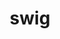---
title: "swig"
layout: cache
categories: [package, develop-2024-02-25]
meta: {"versions": ["4.0.2-fortran", "4.1.1"], "compilers": ["cce@=15.0.1", "gcc@=10.3.0", "gcc@=11.1.0", "gcc@=11.4.0", "gcc@=9.4.0", "oneapi@=2024.0.0"], "oss": ["rhel8", "sle_hpc15", "ubuntu20.04", "ubuntu22.04"], "platforms": ["linux"], "targets": ["neoverse_v1", "neoverse_v2", "ppc64le", "x86_64_v3", "x86_64_v4", "zen4"], "stacks": ["data-vis-sdk", "e4s", "e4s-cray-rhel", "e4s-cray-sles", "e4s-neoverse-v2", "e4s-neoverse_v1", "e4s-oneapi", "e4s-power", "ml-linux-x86_64-cpu", "ml-linux-x86_64-cuda", "ml-linux-x86_64-rocm", "root"], "num_specs": 15, "num_specs_by_stack": {"e4s-cray-rhel": 2, "root": 15, "e4s-cray-sles": 2, "e4s-neoverse_v1": 2, "e4s-power": 2, "data-vis-sdk": 1, "e4s": 2, "e4s-neoverse-v2": 2, "ml-linux-x86_64-cpu": 1, "ml-linux-x86_64-cuda": 1, "ml-linux-x86_64-rocm": 1, "e4s-oneapi": 1}}
spec_details: [{"hash": "xytx7cfzr3rifqvqkzkovq3gl2rbzxew", "compiler": "cce@=15.0.1", "versions": ["4.1.1"], "os": "rhel8", "platform": "linux", "target": "zen4", "variants": ["build_system=autotools"], "stacks": ["e4s-cray-rhel", "root"], "size": "-", "tarball": "https://binaries.spack.io/develop-2024-02-25/build_cache/linux-rhel8-zen4/cce-15.0.1/swig-4.1.1/linux-rhel8-zen4-cce-15.0.1-swig-4.1.1-xytx7cfzr3rifqvqkzkovq3gl2rbzxew.spack"}, {"hash": "27fauh7wmvmy6zsnbidc55rls4e3uyek", "compiler": "cce@=15.0.1", "versions": ["4.0.2-fortran"], "os": "rhel8", "platform": "linux", "target": "zen4", "variants": ["build_system=autotools"], "stacks": ["e4s-cray-rhel", "root"], "size": "-", "tarball": "https://binaries.spack.io/develop-2024-02-25/build_cache/linux-rhel8-zen4/cce-15.0.1/swig-4.0.2-fortran/linux-rhel8-zen4-cce-15.0.1-swig-4.0.2-fortran-27fauh7wmvmy6zsnbidc55rls4e3uyek.spack"}, {"hash": "rdqd7qmkv7boymt5vgrktu576lhy6n2o", "compiler": "gcc@=10.3.0", "versions": ["4.1.1"], "os": "sle_hpc15", "platform": "linux", "target": "x86_64_v4", "variants": ["build_system=autotools"], "stacks": ["e4s-cray-sles", "root"], "size": "-", "tarball": "https://binaries.spack.io/develop-2024-02-25/build_cache/linux-sle_hpc15-x86_64_v4/gcc-10.3.0/swig-4.1.1/linux-sle_hpc15-x86_64_v4-gcc-10.3.0-swig-4.1.1-rdqd7qmkv7boymt5vgrktu576lhy6n2o.spack"}, {"hash": "lbtm26ek6mc42m2cwehcr5rp4zps3l27", "compiler": "gcc@=10.3.0", "versions": ["4.0.2-fortran"], "os": "sle_hpc15", "platform": "linux", "target": "x86_64_v4", "variants": ["build_system=autotools"], "stacks": ["e4s-cray-sles", "root"], "size": "-", "tarball": "https://binaries.spack.io/develop-2024-02-25/build_cache/linux-sle_hpc15-x86_64_v4/gcc-10.3.0/swig-4.0.2-fortran/linux-sle_hpc15-x86_64_v4-gcc-10.3.0-swig-4.0.2-fortran-lbtm26ek6mc42m2cwehcr5rp4zps3l27.spack"}, {"hash": "qsvb5rma4jynxrwdmrxg7ycfkl37enwx", "compiler": "gcc@=11.4.0", "versions": ["4.1.1"], "os": "ubuntu20.04", "platform": "linux", "target": "neoverse_v1", "variants": ["build_system=autotools"], "stacks": ["e4s-neoverse_v1", "root"], "size": "-", "tarball": "https://binaries.spack.io/develop-2024-02-25/build_cache/linux-ubuntu20.04-neoverse_v1/gcc-11.4.0/swig-4.1.1/linux-ubuntu20.04-neoverse_v1-gcc-11.4.0-swig-4.1.1-qsvb5rma4jynxrwdmrxg7ycfkl37enwx.spack"}, {"hash": "wfatzxwxua4gxmwzndegjjuy7w63s32h", "compiler": "gcc@=11.4.0", "versions": ["4.0.2-fortran"], "os": "ubuntu20.04", "platform": "linux", "target": "neoverse_v1", "variants": ["build_system=autotools"], "stacks": ["e4s-neoverse_v1", "root"], "size": "-", "tarball": "https://binaries.spack.io/develop-2024-02-25/build_cache/linux-ubuntu20.04-neoverse_v1/gcc-11.4.0/swig-4.0.2-fortran/linux-ubuntu20.04-neoverse_v1-gcc-11.4.0-swig-4.0.2-fortran-wfatzxwxua4gxmwzndegjjuy7w63s32h.spack"}, {"hash": "zyi6kz3a3ngjdi4mubhcyt7bkz6anrpv", "compiler": "gcc@=9.4.0", "versions": ["4.1.1"], "os": "ubuntu20.04", "platform": "linux", "target": "ppc64le", "variants": ["build_system=autotools"], "stacks": ["e4s-power", "root"], "size": "-", "tarball": "https://binaries.spack.io/develop-2024-02-25/build_cache/linux-ubuntu20.04-ppc64le/gcc-9.4.0/swig-4.1.1/linux-ubuntu20.04-ppc64le-gcc-9.4.0-swig-4.1.1-zyi6kz3a3ngjdi4mubhcyt7bkz6anrpv.spack"}, {"hash": "nclhr3vqwoi3r5ph7hjvfc3oeu5nloqj", "compiler": "gcc@=9.4.0", "versions": ["4.0.2-fortran"], "os": "ubuntu20.04", "platform": "linux", "target": "ppc64le", "variants": ["build_system=autotools"], "stacks": ["e4s-power", "root"], "size": "-", "tarball": "https://binaries.spack.io/develop-2024-02-25/build_cache/linux-ubuntu20.04-ppc64le/gcc-9.4.0/swig-4.0.2-fortran/linux-ubuntu20.04-ppc64le-gcc-9.4.0-swig-4.0.2-fortran-nclhr3vqwoi3r5ph7hjvfc3oeu5nloqj.spack"}, {"hash": "bipu6rlpzy5jl4cc4bpmojplnuudcgtt", "compiler": "gcc@=11.1.0", "versions": ["4.1.1"], "os": "ubuntu20.04", "platform": "linux", "target": "x86_64_v3", "variants": ["build_system=autotools"], "stacks": ["data-vis-sdk", "root"], "size": "-", "tarball": "https://binaries.spack.io/develop-2024-02-25/build_cache/linux-ubuntu20.04-x86_64_v3/gcc-11.1.0/swig-4.1.1/linux-ubuntu20.04-x86_64_v3-gcc-11.1.0-swig-4.1.1-bipu6rlpzy5jl4cc4bpmojplnuudcgtt.spack"}, {"hash": "afo2qpptjrwqwy6s5phxfmjwcesu72rm", "compiler": "gcc@=11.4.0", "versions": ["4.1.1"], "os": "ubuntu20.04", "platform": "linux", "target": "x86_64_v3", "variants": ["build_system=autotools"], "stacks": ["e4s", "root"], "size": "-", "tarball": "https://binaries.spack.io/develop-2024-02-25/build_cache/linux-ubuntu20.04-x86_64_v3/gcc-11.4.0/swig-4.1.1/linux-ubuntu20.04-x86_64_v3-gcc-11.4.0-swig-4.1.1-afo2qpptjrwqwy6s5phxfmjwcesu72rm.spack"}, {"hash": "mm3ftyf5fe64q6r5dcavgpqy2x3nkee6", "compiler": "gcc@=11.4.0", "versions": ["4.0.2-fortran"], "os": "ubuntu20.04", "platform": "linux", "target": "x86_64_v3", "variants": ["build_system=autotools"], "stacks": ["e4s", "root"], "size": "-", "tarball": "https://binaries.spack.io/develop-2024-02-25/build_cache/linux-ubuntu20.04-x86_64_v3/gcc-11.4.0/swig-4.0.2-fortran/linux-ubuntu20.04-x86_64_v3-gcc-11.4.0-swig-4.0.2-fortran-mm3ftyf5fe64q6r5dcavgpqy2x3nkee6.spack"}, {"hash": "m2wtbrbqnqvfecroc6yjapj6va2xzbop", "compiler": "gcc@=11.4.0", "versions": ["4.1.1"], "os": "ubuntu22.04", "platform": "linux", "target": "neoverse_v2", "variants": ["build_system=autotools"], "stacks": ["e4s-neoverse-v2", "root"], "size": "-", "tarball": "https://binaries.spack.io/develop-2024-02-25/build_cache/linux-ubuntu22.04-neoverse_v2/gcc-11.4.0/swig-4.1.1/linux-ubuntu22.04-neoverse_v2-gcc-11.4.0-swig-4.1.1-m2wtbrbqnqvfecroc6yjapj6va2xzbop.spack"}, {"hash": "l4ovxmp527awqeofgf4osq2ddtaxhaiw", "compiler": "gcc@=11.4.0", "versions": ["4.0.2-fortran"], "os": "ubuntu22.04", "platform": "linux", "target": "neoverse_v2", "variants": ["build_system=autotools"], "stacks": ["e4s-neoverse-v2", "root"], "size": "-", "tarball": "https://binaries.spack.io/develop-2024-02-25/build_cache/linux-ubuntu22.04-neoverse_v2/gcc-11.4.0/swig-4.0.2-fortran/linux-ubuntu22.04-neoverse_v2-gcc-11.4.0-swig-4.0.2-fortran-l4ovxmp527awqeofgf4osq2ddtaxhaiw.spack"}, {"hash": "chmtmom7ejyvj7vufagxtlebannsxsrg", "compiler": "gcc@=11.4.0", "versions": ["4.0.2-fortran"], "os": "ubuntu22.04", "platform": "linux", "target": "x86_64_v3", "variants": ["build_system=autotools"], "stacks": ["ml-linux-x86_64-cpu", "ml-linux-x86_64-cuda", "root", "ml-linux-x86_64-rocm"], "size": "-", "tarball": "https://binaries.spack.io/develop-2024-02-25/build_cache/linux-ubuntu22.04-x86_64_v3/gcc-11.4.0/swig-4.0.2-fortran/linux-ubuntu22.04-x86_64_v3-gcc-11.4.0-swig-4.0.2-fortran-chmtmom7ejyvj7vufagxtlebannsxsrg.spack"}, {"hash": "inasa46coo4dsd7zcghdl6zvtpoaagzl", "compiler": "oneapi@=2024.0.0", "versions": ["4.1.1"], "os": "ubuntu22.04", "platform": "linux", "target": "x86_64_v3", "variants": ["build_system=autotools"], "stacks": ["e4s-oneapi", "root"], "size": "-", "tarball": "https://binaries.spack.io/develop-2024-02-25/build_cache/linux-ubuntu22.04-x86_64_v3/oneapi-2024.0.0/swig-4.1.1/linux-ubuntu22.04-x86_64_v3-oneapi-2024.0.0-swig-4.1.1-inasa46coo4dsd7zcghdl6zvtpoaagzl.spack"}]
---